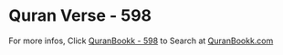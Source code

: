 # Quran Verse - 598 

For more infos, Click [QuranBookk - 598](https://www.quranbookk.com/quran/search?q=598) to Search at [QuranBookk.com](http://quranbookk.com/)